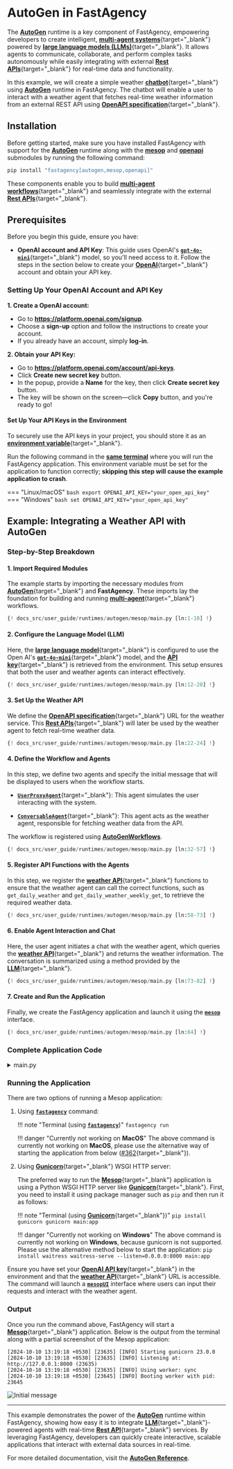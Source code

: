 # AutoGen in FastAgency

The [**AutoGen**](../../../api/fastagency/runtimes/autogen/autogen/AutoGenWorkflows.md) runtime is a key component of FastAgency, empowering developers to create intelligent, [**multi-agent systems**](https://microsoft.github.io/autogen/0.2/docs/Use-Cases/agent_chat){target="_blank"} powered by [**large language models (LLMs)**](https://en.wikipedia.org/wiki/Large_language_model){target="_blank"}. It allows agents to communicate, collaborate, and perform complex tasks autonomously while easily integrating with external [**Rest APIs**](https://en.wikipedia.org/wiki/REST){target="_blank"} for real-time data and functionality.

In this example, we will create a simple weather [**chatbot**](https://en.wikipedia.org/wiki/Chatbot){target="_blank"} using [**AutoGen**](../../../api/fastagency/runtimes/autogen/autogen/AutoGenWorkflows.md) runtime in FastAgency. The chatbot will enable a user to interact with a weather agent that fetches real-time weather information from an external REST API using [**OpenAPI specification**](https://en.wikipedia.org/wiki/OpenAPI_Specification){target="_blank"}.

## Installation

Before getting started, make sure you have installed FastAgency with support for the [**AutoGen**](../../../api/fastagency/runtimes/autogen/autogen/AutoGenWorkflows.md) runtime along with the [**mesop**](../../../api/fastagency/ui/mesop/MesopUI.md) and [**openapi**](../../../api/fastagency/api/openapi/OpenAPI.md) submodules by running the following command:

```bash
pip install "fastagency[autogen,mesop,openapi]"
```

These components enable you to build  [**multi-agent workflows**](https://microsoft.github.io/autogen/0.2/docs/Use-Cases/agent_chat){target="_blank"} and seamlessly integrate with the external [**Rest APIs**](https://en.wikipedia.org/wiki/REST){target="_blank"}.

## Prerequisites

Before you begin this guide, ensure you have:

- **OpenAI account and API Key**: This guide uses OpenAI's [**`gpt-4o-mini`**](https://openai.com/index/gpt-4o-mini-advancing-cost-efficient-intelligence/){target="_blank"} model, so you'll need access to it. Follow the steps in the section below to create your [**OpenAI**](https://openai.com){target="_blank"} account and obtain your API key.

### Setting Up Your OpenAI Account and API Key

**1. Create a OpenAI account:**

- Go to <b><a href="https://platform.openai.com/signup" target="_blank">https://platform.openai.com/signup</a></b>.
- Choose a **sign-up** option and follow the instructions to create your account.
- If you already have an account, simply **log-in**.

**2. Obtain your API Key:**

- Go to <b><a href="https://platform.openai.com/account/api-keys" target="_blank">https://platform.openai.com/account/api-keys</a></b>.
- Click **Create new secret key** button.
- In the popup, provide a **Name** for the key, then click **Create secret key** button.
- The key will be shown on the screen—click **Copy** button, and you're ready to go!

#### Set Up Your API Keys in the Environment

To securely use the API keys in your project, you should store it as an [**environment variable**](https://en.wikipedia.org/wiki/Environment_variable){target="_blank"}.

Run the following command in the [**same terminal**](#running-the-application) where you will run the FastAgency application. This environment variable must be set for the application to function correctly; **skipping this step will cause the example application to crash**.

=== "Linux/macOS"
    ```bash
    export OPENAI_API_KEY="your_open_api_key"
    ```
=== "Windows"
    ```bash
    set OPENAI_API_KEY="your_open_api_key"
    ```

## Example: Integrating a Weather API with AutoGen

### Step-by-Step Breakdown

#### 1. **Import Required Modules**
The example starts by importing the necessary modules from [**AutoGen**](https://microsoft.github.io/autogen/){target="_blank"} and **FastAgency**. These imports lay the foundation for building and running [**multi-agent**](https://microsoft.github.io/autogen/0.2/docs/Use-Cases/agent_chat){target="_blank"} workflows.

```python
{! docs_src/user_guide/runtimes/autogen/mesop/main.py [ln:1-10] !}
```

#### 2. **Configure the Language Model (LLM)**
Here, the [**large language model**](https://en.wikipedia.org/wiki/Large_language_model){target="_blank"} is configured to use the Open AI's [**`gpt-4o-mini`**](https://openai.com/index/gpt-4o-mini-advancing-cost-efficient-intelligence/){target="_blank"} model, and the [**API key**](https://en.wikipedia.org/wiki/API_key){target="_blank"} is retrieved from the environment. This setup ensures that both the user and weather agents can interact effectively.

```python
{! docs_src/user_guide/runtimes/autogen/mesop/main.py [ln:12-20] !}
```

#### 3. **Set Up the Weather API**
We define the [**OpenAPI specification**](https://en.wikipedia.org/wiki/OpenAPI_Specification){target="_blank"} URL for the weather service. This [**Rest APIs**](https://en.wikipedia.org/wiki/REST){target="_blank"} will later be used by the weather agent to fetch real-time weather data.

```python
{! docs_src/user_guide/runtimes/autogen/mesop/main.py [ln:22-24] !}
```

#### 4. **Define the Workflow and Agents**
In this step, we define two agents and specify the initial message that will be displayed to users when the workflow starts.

- [**`UserProxyAgent`**](https://microsoft.github.io/autogen/0.2/docs/reference/agentchat/user_proxy_agent/#userproxyagent){target="_blank"}: This agent simulates the user interacting with the system.

- [**`ConversableAgent`**](https://microsoft.github.io/autogen/0.2/docs/reference/agentchat/conversable_agent/#conversableagent){target="_blank"}: This agent acts as the weather agent, responsible for fetching weather data from the API.

The workflow is registered using **[AutoGenWorkflows](../../../api/fastagency/runtimes/autogen/AutoGenWorkflows.md)**.

```python
{! docs_src/user_guide/runtimes/autogen/mesop/main.py [ln:32-57] !}
```

#### 5. **Register API Functions with the Agents**
In this step, we register the [**weather API**](https://weather.tools.fastagency.ai/docs){target="_blank"} functions to ensure that the weather agent can call the correct functions, such as `get_daily_weather` and `get_daily_weather_weekly_get`, to retrieve the required weather data.

```python
{! docs_src/user_guide/runtimes/autogen/mesop/main.py [ln:58-73] !}
```

#### 6. **Enable Agent Interaction and Chat**
Here, the user agent initiates a chat with the weather agent, which queries the [**weather API**](https://weather.tools.fastagency.ai/docs){target="_blank"} and returns the weather information. The conversation is summarized using a method provided by the [**LLM**](https://en.wikipedia.org/wiki/Large_language_model){target="_blank"}.

```python
{! docs_src/user_guide/runtimes/autogen/mesop/main.py [ln:73-82] !}
```

#### 7. **Create and Run the Application**
Finally, we create the FastAgency application and launch it using the [**`mesop`**](../../../api/fastagency/ui/mesop/MesopUI.md) interface.

```python
{! docs_src/user_guide/runtimes/autogen/mesop/main.py [ln:84] !}
```

### Complete Application Code

<details>
<summary>main.py</summary>
```python
{! docs_src/user_guide/runtimes/autogen/mesop/main.py!}
```
</details>


### Running the Application

There are two options of running a Mesop application:

1. Using [**`fastagency`**](../../cli/index.md) command:

    !!! note "Terminal (using [**`fastagency`**](../../cli/index.md))"
        ```
        fastagency run
        ```

    !!! danger "Currently not working on **MacOS**"
        The above command is currently not working on **MacOS**, please use the alternative way of starting the application from below ([#362](https://github.com/airtai/fastagency/issues/362){target="_blank"}).

2. Using [**Gunicorn**](https://gunicorn.org/){target="_blank"} WSGI HTTP server:

    The preferred way to run the [**Mesop**](https://google.github.io/mesop/){target="_blank"} application is using a Python WSGI HTTP server like [**Gunicorn**](https://gunicorn.org/){target="_blank"}. First, you need to install it using package manager such as `pip` and then run it as follows:

    !!! note "Terminal (using [**Gunicorn**](https://gunicorn.org/){target="_blank"})"
        ```
        pip install gunicorn
        gunicorn main:app
        ```

    !!! danger "Currently not working on **Windows**"
        The above command is currently not working on **Windows**, because gunicorn is not supported. Please use the alternative method below to start the application:
        ```
        pip install waitress
        waitress-serve --listen=0.0.0.0:8000 main:app
        ```

Ensure you have set your [**OpenAI API key**](https://platform.openai.com/api-keys){target="_blank"} in the environment and that the [**weather API**](https://weather.tools.fastagency.ai/docs){target="_blank"} URL is accessible. The command will launch a [**`mesopUI`**](../../../api/fastagency/ui/mesop/MesopUI.md) interface where users can input their requests and interact with the weather agent.

### Output

Once you run the command above, FastAgency will start a [**Mesop**](https://google.github.io/mesop/){target="_blank"} application. Below is the output from the terminal along with a partial screenshot of the Mesop application:

```console
[2024-10-10 13:19:18 +0530] [23635] [INFO] Starting gunicorn 23.0.0
[2024-10-10 13:19:18 +0530] [23635] [INFO] Listening at: http://127.0.0.1:8000 (23635)
[2024-10-10 13:19:18 +0530] [23635] [INFO] Using worker: sync
[2024-10-10 13:19:18 +0530] [23645] [INFO] Booting worker with pid: 23645
```

![Initial message](./images/weather_chat.png)

---

This example demonstrates the power of the [**AutoGen**](../../../api/fastagency/runtimes/autogen/autogen/AutoGenWorkflows.md) runtime within FastAgency, showing how easy it is to integrate [**LLM**](https://en.wikipedia.org/wiki/Large_language_model){target="_blank"}-powered agents with real-time [**Rest API**](https://en.wikipedia.org/wiki/REST){target="_blank"} services. By leveraging FastAgency, developers can quickly create interactive, scalable applications that interact with external data sources in real-time.

For more detailed documentation, visit the [**AutoGen Reference**](../../../api/fastagency/runtimes/autogen/AutoGenWorkflows.md).
